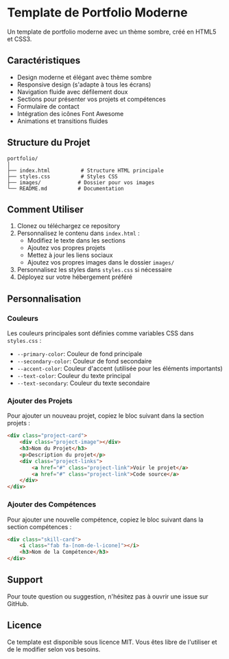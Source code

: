 # Template de Portfolio Moderne

Un template de portfolio moderne avec un thème sombre, créé en HTML5 et CSS3.

## Caractéristiques

- Design moderne et élégant avec thème sombre
- Responsive design (s'adapte à tous les écrans)
- Navigation fluide avec défilement doux
- Sections pour présenter vos projets et compétences
- Formulaire de contact
- Intégration des icônes Font Awesome
- Animations et transitions fluides

## Structure du Projet

```
portfolio/
│
├── index.html          # Structure HTML principale
├── styles.css          # Styles CSS
├── images/            # Dossier pour vos images
└── README.md          # Documentation
```

## Comment Utiliser

1. Clonez ou téléchargez ce repository
2. Personnalisez le contenu dans `index.html` :
   - Modifiez le texte dans les sections
   - Ajoutez vos propres projets
   - Mettez à jour les liens sociaux
   - Ajoutez vos propres images dans le dossier `images/`
3. Personnalisez les styles dans `styles.css` si nécessaire
4. Déployez sur votre hébergement préféré

## Personnalisation

### Couleurs
Les couleurs principales sont définies comme variables CSS dans `styles.css` :
- `--primary-color`: Couleur de fond principale
- `--secondary-color`: Couleur de fond secondaire
- `--accent-color`: Couleur d'accent (utilisée pour les éléments importants)
- `--text-color`: Couleur du texte principal
- `--text-secondary`: Couleur du texte secondaire

### Ajouter des Projets
Pour ajouter un nouveau projet, copiez le bloc suivant dans la section projets :

```html
<div class="project-card">
    <div class="project-image"></div>
    <h3>Nom du Projet</h3>
    <p>Description du projet</p>
    <div class="project-links">
        <a href="#" class="project-link">Voir le projet</a>
        <a href="#" class="project-link">Code source</a>
    </div>
</div>
```

### Ajouter des Compétences
Pour ajouter une nouvelle compétence, copiez le bloc suivant dans la section compétences :

```html
<div class="skill-card">
    <i class="fab fa-[nom-de-l-icone]"></i>
    <h3>Nom de la Compétence</h3>
</div>
```

## Support

Pour toute question ou suggestion, n'hésitez pas à ouvrir une issue sur GitHub.

## Licence

Ce template est disponible sous licence MIT. Vous êtes libre de l'utiliser et de le modifier selon vos besoins. 
